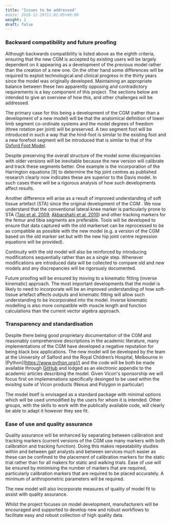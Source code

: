 ```yaml
---
title: "Issues to be addressed"
#date: 2018-12-29T11:02:05+06:00
weight: 2
draft: false
---
```



### Backward compatibility and future proofing

Although backwards compatibility is listed above as the eighth criteria, ensuring that the new CGM is accepted by existing users will be largely dependent on it appearing as a development of the previous model rather than the creation of a new one. On the other hand some differences will be required to exploit technological and clinical progress in the thirty years since the model was originally developed. Maintaining an appropriate balance between these two apparently opposing and contradictory requirements is a key component of this project. The sections below are intended to give an overview of how this, and other challenges will be addressed.

The primary case for this being a development of the CGM (rather than a development of a new model) will be that the anatomical definition of lower limb segment co-ordinate systems and the model degrees of freedom (three rotation per joint) will be preserved. A two segment foot will be introduced in such a way that the hind-foot is similar to the existing foot and a new forefoot segment will be introduced that is similar to that of the [Oxford Foot Model](http://dx.doi.org/10.1016/S0021-9290%2801%2900101-4).

Despite preserving the overall structure of the model some discrepancies with older versions will be inevitable because the new version will calibrate and track these segments better. One example is the incorporation of the Harrington equations [9] to determine the hip joint centres as published research clearly now indicates these are superior to the Davis model. In such cases there will be a rigorous analysis of how such developments affect results.

Another difference will arise as a result of improved understanding of soft tissue artefact (STA) since the original development of the CGM . We now understand that the conventional lateral knee marker is particularly prone to STA ([Tasi et al. 2009](http://dx.doi.org/10.4015/S1016237209001283),  [Akbarshahi et al. 2010](http://dx.doi.org/10.1016/j.jbiomech.2010.01.002))  and other tracking markers for the femur and tibia segments are preferable. Tools will be developed to ensure that data captured with the old markerset can be reprocessed to be as compatible as possible with the new model (e.g. a version of the CGM based on the old marker set but with the new hip joint centre regression equations will be provided).

Continuity with the old model will also be reinforced by introducing modifications sequentially rather than as a single step. Whenever modifications are introduced data will be collected to compare old and new models and any discrepancies will be rigorously documented.

Future proofing will be ensured by moving to a kinematic fitting (inverse kinematic) approach. The most important developments that the model is likely to need to incorporate will be an improved understanding of how soft-tissue artefact affects outputs and kinematic fitting will allow such understanding to be incorporated into the model. Inverse kinematic modelling is also more compatible with muscle length and function calculations than the current vector algebra approach.

### Transparency and standardisation

Despite there being good proprietary documentation of the CGM and reasonably comprehensive descriptions in the academic literature, many implementations of the CGM have developed a negative reputation for being black box applications. The new model will be developed by the team at the University of Salford and the Royal Children’s Hospital, Melbourne in [Python](https://www.python.org(/) and the code will be both be made available through [GitHub](https://github.com/) and lodged as an electronic appendix to the academic articles describing the model. Given Vicon's sponsorship we will focus first on implemenations specifically desinged to be used within the exisitng suite of Vicon products (Nexus and Polygon in particular)

The model itself is envisaged as a standard package with minimal options which will be used unmodified by the users for whom it is intended. Other groups, with the skills to work with the publically available code, will clearly be able to adapt it however they see fit.

### Ease of use and quality assurance

Quality assurance will be enhanced by separating between calibration and tracking markers (current versions of the CGM use many markers with both calibration and tracking function). Doing this makes repeatability studies within and between gait analysts and between services much easier as these can be confined to the placement of calibration markers for the static trial rather than for all makers for static and walking trials. Ease of use will be ensured by minimising the number of markers that are required, particularly calibration markers that are required to be placed accurately. A minimum of anthropometric parameters will be required.

The new model will also incorporate measures of quality of model fit to assist with quality assurance.

Whilst the project focuses on model development, manufacturers will be encouraged and supported to develop new and robust workflows to facilitate easy and robust collection of high quality data.
